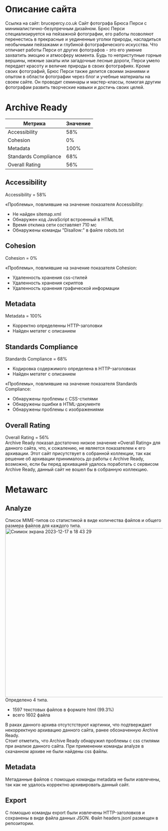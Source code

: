 # Описание сайта
Ссылка на сайт: brucepercy.co.uk 
Сайт фотографа Брюса Перси с минималистично-безупречным дизайном. Брюс Перси специализируется на пейзажной фотографии, его работы позволяют перенестись в прекрасные и уединенные уголки природы, насладиться необычными пейзажами и глубиной фотографического искусства. Что отличает работы Перси от других фотографов - это его умение захватить эмоцию и атмосферу момента. Будь то неприступные горные вершины, нежные закаты или загадочные лесные дороги, Перси умело передает красоту и величие природы в своих фотографиях.
Кроме своих фотографий, Брюс Перси также делится своими знаниями и опытом в области фотографии через блог и учебные материалы на своем сайте. Он проводит семинары и мастер-классы, помогая другим фотографам развить творческие навыки и достичь своих целей.

# Archive Ready

|Метрика|Значение| 
|----------|----------|
|Accessibility|58%| 
|Cohesion|0%| 
|Metadata|100%| 
|Standards Compliance|68%| 
|Overall Rating|56%| 

## Accessibility
Accessibility = 58%  
  
«Проблемы», повлиявшие на значение показателя Accessibility:  
* Не найден sitemap.xml
* Обнаружен код JavaScript встроенный в HTML  
* Время отклика сети составляет 710 мс
* Обнаружены команды "Disallow:" в файле robots.txt 
## Cohesion
Cohesion = 0%   

«Проблемы», повлиявшие на значение показателя Cohesion:  
* Удаленность хранения сss-стилей  
* Удаленность хранения скриптов  
* Удаленность хранения графической информации  
## Metadata  
Metadata = 100%  
  
* Корректно определенны HTTP-заголовки
* Найден метатег с описанием 
## Standards Compliance
Standards Compliance = 68%  

* Кодировка содержимого определена в HTTP-заголовках  
* Найден метатег с описанием  
  
«Проблемы», повлиявшие на значение показателя Standards Compliance:  
* Обнаружены проблемы с CSS-стилями  
* Обнаружены ошибки в HTML-документе
* Обнаружены проблемы с изображениями  

## Overall Rating
Overall Rating = 56%  
Archive Ready показал достаточно низкое значение «Overall Rating» для данного сайта, что, к сожалению, не является показателем к его архивации. Этот сайт присутствует в собранной коллекции, так как решение об архивации принималось до работы с Archive Ready, возможно, если бы перед архивацией удалось поработать с сервисом Archive Ready, данный сайт не вошел бы в собранную коллекцию.


# Metawarc
## Analyze
Список MIME-типов со статистикой в виде количества файлов и общего размера файлов для каждого типа. 
<img width="538" alt="Снимок экрана 2023-12-17 в 18 43 29" src="https://github.com/aspeedok/aspeedok/assets/153660573/128036cf-cd90-4229-9b5f-4e102ac43c06">  
Определено 4 типа.  
* 1597 текстовых файлов в формате html (99.3%)
* всего 1602 файла

В раках данного архива отсутстствуют картинки, что подтверждает некорректную архивацию данного сайта, ранее обозначенную Archive Ready.   
Стоит отметить, что Archive Ready обнаружил проблемы с css стилями при анализе данного сайта. При применении команды analyze в скачанном архиве не были найдены css файлы.  
## Metadata   
Метаданные файлов с помощью команды metadata не были извлечены, так как не удалось корректно архивировать данный сайт.  

## Export  
С помощью команды export были извлечены HTTP-заголовков и сохранены в виде файла данных JSON. Файл headers.jsonl размещен в репозитории.  


